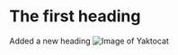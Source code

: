 # The first heading
Added a new heading
![Image of Yaktocat](https://octodex.github.com/images/yaktocat.png)
